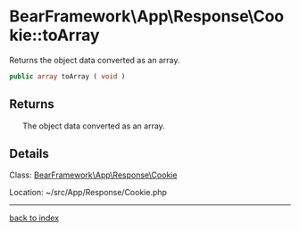 # BearFramework\App\Response\Cookie::toArray

Returns the object data converted as an array.

```php
public array toArray ( void )
```

## Returns

&nbsp;&nbsp;&nbsp;&nbsp;&nbsp;&nbsp;The object data converted as an array.

## Details

Class: [BearFramework\App\Response\Cookie](bearframework.app.response.cookie.class.md)

Location: ~/src/App/Response/Cookie.php

---

[back to index](index.md)

